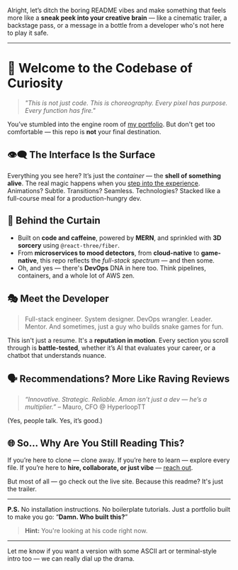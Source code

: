 Alright, let’s ditch the boring README vibes and make something that feels more like a **sneak peek into your creative brain** — like a cinematic trailer, a backstage pass, or a message in a bottle from a developer who's not here to play it safe.

---

# 🚀 Welcome to the Codebase of Curiosity

> _"This is not just code. This is choreography. Every pixel has purpose. Every function has fire."_

You’ve stumbled into the engine room of [my portfolio](https://aman-dubey-portfolio.web.app/). But don't get too comfortable — this repo is **not** your final destination.

## 👁‍🗨 The Interface Is the Surface

Everything you see here? It’s just the _container_ — the **shell of something alive**. The real magic happens when you [step into the experience](https://aman-dubey-portfolio.web.app/#experience).
Animations? Subtle.
Transitions? Seamless.
Technologies? Stacked like a full-course meal for a production-hungry dev.

## 🧠 Behind the Curtain

- Built on **code and caffeine**, powered by **MERN**, and sprinkled with **3D sorcery** using `@react-three/fiber`.
- From **microservices to mood detectors**, from **cloud-native** to **game-native**, this repo reflects the _full-stack spectrum_ — and then some.
- Oh, and yes — there's **DevOps** DNA in here too. Think pipelines, containers, and a whole lot of AWS zen.

## 🎭 Meet the Developer

> Full-stack engineer.
> System designer.
> DevOps wrangler.
> Leader. Mentor.
> And sometimes, just a guy who builds snake games for fun.

This isn't just a resume. It's a **reputation in motion**. Every section you scroll through is **battle-tested**, whether it’s AI that evaluates your career, or a chatbot that understands nuance.

## 🗣 Recommendations? More Like Raving Reviews

> _“Innovative. Strategic. Reliable. Aman isn’t just a dev — he’s a multiplier.”_
> – Mauro, CFO @ HyperloopTT

(Yes, people talk. Yes, it’s good.)

## 🌐 So... Why Are You Still Reading This?

If you’re here to clone — clone away.
If you’re here to learn — explore every file.
If you’re here to **hire, collaborate, or just vibe** — [reach out](https://aman-dubey-portfolio.web.app/#contact).

But most of all — go check out the live site.
Because this readme?
It's just the trailer.

---

**P.S.**
No installation instructions. No boilerplate tutorials.
Just a portfolio built to make you go:
“**Damn. Who built this?**”

> **Hint:** You're looking at his code right now.

---

Let me know if you want a version with some ASCII art or terminal-style intro too — we can really dial up the drama.

